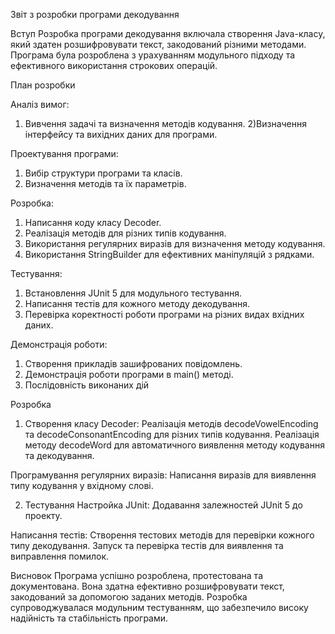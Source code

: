 Звіт з розробки програми декодування

Вступ
Розробка програми декодування включала створення Java-класу, який здатен розшифровувати текст, закодований різними методами. Програма була розроблена з урахуванням модульного підходу та ефективного використання строкових операцій.

План розробки

Аналіз вимог:
1) Вивчення задачі та визначення методів кодування.
2)Визначення інтерфейсу та вихідних даних для програми.

Проектування програми:
1) Вибір структури програми та класів.
2) Визначення методів та їх параметрів.

Розробка:
1) Написання коду класу Decoder.
2) Реалізація методів для різних типів кодування.
3) Використання регулярних виразів для визначення методу кодування.
4) Використання StringBuilder для ефективних маніпуляцій з рядками.

Тестування:
1) Встановлення JUnit 5 для модульного тестування.
2) Написання тестів для кожного методу декодування.
3) Перевірка коректності роботи програми на різних видах вхідних даних.

Демонстрація роботи:
1) Створення прикладів зашифрованих повідомлень.
2) Демонстрація роботи програми в main() методі.
3) Послідовність виконаних дій

Розробка
1) Створення класу Decoder:
Реалізація методів decodeVowelEncoding та decodeConsonantEncoding для різних типів кодування.
Реалізація методу decodeWord для автоматичного виявлення методу кодування та декодування.

Програмування регулярних виразів:
Написання виразів для виявлення типу кодування у вхідному слові.

2) Тестування
Настройка JUnit:
Додавання залежностей JUnit 5 до проекту.

Написання тестів:
Створення тестових методів для перевірки кожного типу декодування.
Запуск та перевірка тестів для виявлення та виправлення помилок.

Висновок
Програма успішно розроблена, протестована та документована. Вона здатна ефективно розшифровувати текст, закодований за допомогою заданих методів. Розробка супроводжувалася модульним тестуванням, що забезпечило високу надійність та стабільність програми.